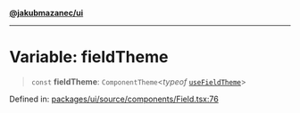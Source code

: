 [**@jakubmazanec/ui**](../README.md)

---

# Variable: fieldTheme

> `const` **fieldTheme**: `ComponentTheme`\<_typeof_ [`useFieldTheme`](useFieldTheme.md)\>

Defined in:
[packages/ui/source/components/Field.tsx:76](https://github.com/jakubmazanec/tools/blob/74fa88a6249b3d486436ae7655f4962bc4a86e11/packages/ui/source/components/Field.tsx#L76)
